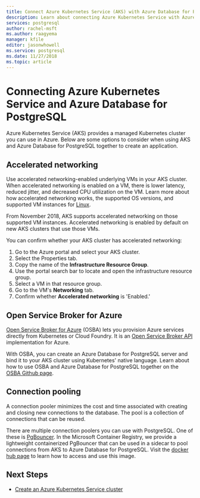 ```yaml
---
title: Connect Azure Kubernetes Service (AKS) with Azure Database for PostgreSQL
description: Learn about connecting Azure Kubernetes Service with Azure Database for PostgreSQL
services: postgresql
author: rachel-msft
ms.author: raagyema
manager: kfile
editor: jasonwhowell
ms.service: postgresql
ms.date: 11/27/2018
ms.topic: article
---
```


# Connecting Azure Kubernetes Service and Azure Database for PostgreSQL

Azure Kubernetes Service (AKS) provides a managed Kubernetes cluster you can use in Azure. Below are some options to consider when using AKS and Azure Database for PostgreSQL together to create an application.


## Accelerated networking
Use accelerated networking-enabled underlying VMs in your AKS cluster. When accelerated networking is enabled on a VM, there is lower latency, reduced jitter, and decreased CPU utilization on the VM. Learn more about how accelerated networking works, the supported OS versions, and supported VM instances for [Linux](../virtual-network/create-vm-accelerated-networking-cli.md).

From November 2018, AKS supports accelerated networking on those supported VM instances. Accelerated networking is enabled by default on new AKS clusters that use those VMs.

You can confirm whether your AKS cluster has accelerated networking:
1. Go to the Azure portal and select your AKS cluster.
2. Select the Properties tab.
3. Copy the name of the **Infrastructure Resource Group**.
4. Use the portal search bar to locate and open the infrastructure resource group.
5. Select a VM in that resource group.
6. Go to the VM's **Networking** tab.
7. Confirm whether **Accelerated networking** is 'Enabled.'


## Open Service Broker for Azure 
[Open Service Broker for Azure](https://github.com/Azure/open-service-broker-azure/blob/master/README.md) (OSBA) lets you provision Azure services directly from Kubernetes or Cloud Foundry. It is an [Open Service Broker API](https://www.openservicebrokerapi.org/) implementation for Azure.

With OSBA, you can create an Azure Database for PostgreSQL server and bind it to your AKS cluster using Kubernetes' native language. Learn about how to use OSBA and Azure Database for PostgreSQL together on the [OSBA Github page](https://github.com/Azure/open-service-broker-azure/blob/master/docs/modules/postgresql.md). 


## Connection pooling
A connection pooler minimizes the cost and time associated with creating and closing new connections to the database. The pool is a collection of connections that can be reused. 

There are multiple connection poolers you can use with PostgreSQL. One of these is [PgBouncer](https://pgbouncer.github.io/). In the Microsoft Container Registry, we provide a lightweight containerized PgBouncer that can be used in a sidecar to pool connections from AKS to Azure Database for PostgreSQL. Visit the [docker hub page](https://hub.docker.com/r/microsoft/azureossdb-tools-pgbouncer/) to learn how to access and use this image. 


## Next Steps
-  [Create an Azure Kubernetes Service cluster](../aks/kubernetes-walkthrough)